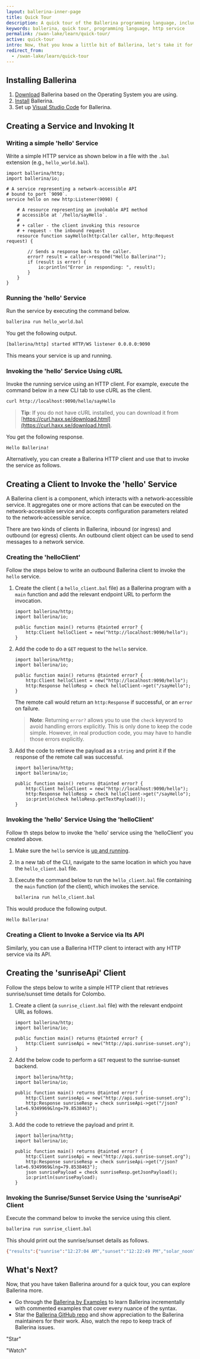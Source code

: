 ```yaml
---
layout: ballerina-inner-page
title: Quick Tour
description: A quick tour of the Ballerina programming language, including writing, running and invoking an HTTP service and using a client to interact with a service.
keywords: ballerina, quick tour, programming language, http service
permalink: /swan-lake/learn/quick-tour/
active: quick-tour
intro: Now, that you know a little bit of Ballerina, let's take it for a spin!
redirect_from:
  - /swan-lake/learn/quick-tour
---
```


## Installing Ballerina

1. [Download](/downloads) Ballerina based on the Operating System you are using. 
1. [Install](/swan-lake/learn/installing-ballerina) Ballerina. 
1. Set up [Visual Studio Code](/swan-lake/learn/tools-ides/vscode-plugin) for Ballerina.

## Creating a Service and Invoking It 

### Writing a simple 'hello' Service

Write a simple HTTP service as shown below in a file with the `.bal` extension (e.g., `hello_world.bal`).

```ballerina
import ballerina/http;
import ballerina/io;

# A service representing a network-accessible API
# bound to port `9090`.
service hello on new http:Listener(9090) {

    # A resource representing an invokable API method
    # accessible at `/hello/sayHello`.
    #
    # + caller - the client invoking this resource
    # + request - the inbound request
    resource function sayHello(http:Caller caller, http:Request request) {

        // Sends a response back to the caller.
        error? result = caller->respond("Hello Ballerina!");
        if (result is error) {
            io:println("Error in responding: ", result);
        }
    }
}
```

### Running the 'hello' Service

Run the service by executing the command below.

```bash
ballerina run hello_world.bal
```

You get the following output.

```bash
[ballerina/http] started HTTP/WS listener 0.0.0.0:9090
```

This means your service is up and running. 

### Invoking the 'hello' Service Using cURL

Invoke the running service using an HTTP client. For example, execute the command below in a new CLI tab to use cURL as the client.

```bash
curl http://localhost:9090/hello/sayHello
```

> **Tip**: If you do not have cURL installed, you can download it from [https://curl.haxx.se/download.html](https://curl.haxx.se/download.html).

You get the following response.

```
Hello Ballerina!
```

Alternatively, you can create a Ballerina HTTP client and use that to invoke the service as follows.

## Creating a Client to Invoke the 'hello' Service

A Ballerina client is a component, which interacts with a network-accessible service. It aggregates one or more actions that can be executed on the network-accessible service and accepts configuration parameters related to the network-accessible service.

There are two kinds of clients in Ballerina, inbound (or ingress) and outbound (or egress) clients. An outbound client object can be used to send messages to a network service.

### Creating the 'helloClient'

Follow the steps below to write an outbound Ballerina client to invoke the `hello` service.

1. Create the client ( a `hello_client.bal` file) as a Ballerina program with a `main` function and add the relevant endpoint URL to perform the invocation.   

    ```ballerina
    import ballerina/http;
    import ballerina/io;

    public function main() returns @tainted error? {
        http:Client helloClient = new("http://localhost:9090/hello");
    }
    ```
2. Add the code to do a `GET` request to the `hello` service.

    ```ballerina
    import ballerina/http;
    import ballerina/io;

    public function main() returns @tainted error? {
        http:Client helloClient = new("http://localhost:9090/hello");
        http:Response helloResp = check helloClient->get("/sayHello");
    }
    ```

    The remote call would return an `http:Response` if successful, or an `error` on failure. 

    > **Note**: Returning `error?` allows you to use the `check` keyword to avoid handling errors explicitly. This is only done to keep the code simple. However, in real production code, you may have to handle those errors explicitly.

3. Add the code to retrieve the payload as a `string` and print it if the response of the remote call was successful.

    ```ballerina
    import ballerina/http;
    import ballerina/io;

    public function main() returns @tainted error? {
        http:Client helloClient = new("http://localhost:9090/hello");
        http:Response helloResp = check helloClient->get("/sayHello");
        io:println(check helloResp.getTextPayload());
    }
    ```

### Invoking the 'hello' Service Using the 'helloClient'

Follow th steps below to invoke the 'hello' service using the 'helloClient' you created above.

1. Make sure the `hello` service is [up and running](#running-the-ballerina-service). 

2. In a new tab of the CLI, navigate to the same location in which you have the `hello_client.bal` file.

3. Execute the command below to run the `hello_client.bal` file containing the `main` function (of the client), which invokes the service.

    ```bash
    ballerina run hello_client.bal
    ```

This would produce the following output.

```bash
Hello Ballerina!
```

### Creating a Client to Invoke a Service via Its API

Similarly, you can use a Ballerina HTTP client to interact with any HTTP service via its API.

## Creating the 'sunriseApi' Client

Follow the steps below to write a simple HTTP client that retrieves sunrise/sunset time details for Colombo.

1. Create a client (a `sunrise_client.bal` file) with the relevant endpoint URL as follows.

    ```ballerina
    import ballerina/http;
    import ballerina/io;

    public function main() returns @tainted error? {
        http:Client sunriseApi = new("http://api.sunrise-sunset.org");
    }
    ```

2. Add the below code to perform a `GET` request to the sunrise-sunset backend.

    ```ballerina
    import ballerina/http;
    import ballerina/io;

    public function main() returns @tainted error? {
        http:Client sunriseApi = new("http://api.sunrise-sunset.org");
        http:Response sunriseResp = check sunriseApi->get("/json?lat=6.9349969&lng=79.8538463");
    }
    ```

3. Add the code to retrieve the payload and print it.

    ```ballerina
    import ballerina/http;
    import ballerina/io;

    public function main() returns @tainted error? {
        http:Client sunriseApi = new("http://api.sunrise-sunset.org");
        http:Response sunriseResp = check sunriseApi->get("/json?lat=6.9349969&lng=79.8538463");
        json sunrisePayload = check sunriseResp.getJsonPayload();
        io:println(sunrisePayload);
    }
    ```

### Invoking the Sunrise/Sunset Service Using the 'sunriseApi' Client

Execute the command below to invoke the service using this client.

```bash
ballerina run sunrise_client.bal
```

This should print out the sunrise/sunset details as follows.

```bash
{"results":{"sunrise":"12:27:04 AM","sunset":"12:22:49 PM","solar_noon":"6:24:56 AM","day_length":"11:55:45","civil_twilight_begin":"12:05:55 AM","civil_twilight_end":"12:43:57 PM","nautical_twilight_begin":"11:41:20 PM","nautical_twilight_end":"1:08:33 PM","astronomical_twilight_begin":"11:16:47 PM","astronomical_twilight_end":"1:33:06 PM"},"status":"OK"}
```

## What's Next?

Now, that you have taken Ballerina around for a quick tour, you can explore Ballerina more.

* Go through the [Ballerina by Examples](/swan-lake/learn/by-example) to learn Ballerina incrementally with commented examples that cover every nuance of the syntax.
* Star the [Ballerina GitHub repo](https://github.com/ballerina-platform/ballerina-lang) and show appreciation to the Ballerina maintainers for their work. Also, watch the repo to keep track of Ballerina issues.
<div class="cGitButtonContainer"><p data-button="iGitStarText">"Star"</p><p data-button="iGitWatchText">"Watch"</p></div>
